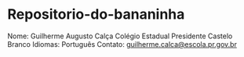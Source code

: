 # Repositorio-do-bananinha
Nome: Guilherme Augusto Calça
Colégio Estadual Presidente Castelo Branco
Idiomas: Português
Contato: guilherme.calca@escola.pr.gov.br
